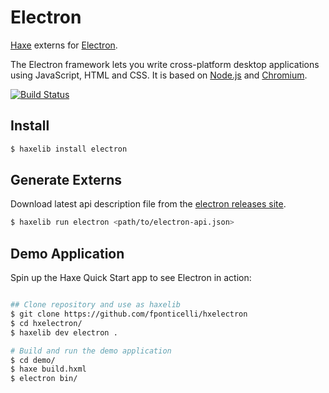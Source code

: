 
# Electron

[Haxe](https://haxe.org/) externs for [Electron](http://electron.atom.io/).

The Electron framework lets you write cross-platform desktop applications
using JavaScript, HTML and CSS. It is based on [Node.js](https://nodejs.org/) and
[Chromium](http://www.chromium.org).

[![Build Status](https://travis-ci.org/fponticelli/hxelectron.svg?branch=master)](https://travis-ci.org/fponticelli/hxelectron)

## Install

```sh
$ haxelib install electron
```

## Generate Externs

Download latest api description file from the [electron releases site](https://github.com/electron/electron/releases).

```sh
$ haxelib run electron <path/to/electron-api.json>
```

## Demo Application

Spin up the Haxe Quick Start app to see Electron in action:

```sh

## Clone repository and use as haxelib
$ git clone https://github.com/fponticelli/hxelectron
$ cd hxelectron/
$ haxelib dev electron .

# Build and run the demo application
$ cd demo/
$ haxe build.hxml
$ electron bin/
```

